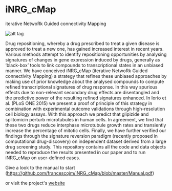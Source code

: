 # iNRG_cMap
iterative NetwoRk Guided connectivity Mapping

![alt tag](http://www.ebi.ac.uk/~iorio/PLoS_ONE_Submission/home_files/Screen%20Shot%202014-05-01%20at%201.58.48%20AM.jpg)

Drug repositioning, whereby a drug prescribed to treat a given disease is approved to treat a new one, has
gained increased interest in recent years. Various methods attempt to identify repositioning opportunities
by analysing signatures of changes in gene expression induced by drugs, generally as ‘black-box’ tools to
link compounds to transcriptional states in an unbiased manner. We have conceived iNRG_cMap (iterative NetwoRk Guided connectivity Mapping) a strategy that refines these unbiased approaches by making use of prior knowledge about the analysed compounds to compute refined transcriptional signatures of drug response. In this way spurious effects due to non-relevant
secondary drug effects are disentangled and the predictive power of the resulting refined signatures
enhanced. In Iorio et al. (PLoS ONE 2015) we present a proof of principle of this strategy in combination with experimental outcome validations through high-resolution cell biology assays. With this approach we predict that glipizide and
splitomicin perturb microtubules in human cells. In agreement, we find that these two drugs reduce
interphase microtubule growth rates and transiently increase the percentage of mitotic cells. Finally, we
have further verified our findings through the signature reversion paradigm (recently proposed in
computational drug-discovery) on independent dataset derived from a large drug screening study.
This repository contains all the code and data objects needed to reproduce the results presented in our paper and to run iNRG_cMap on user-defined cases.

Give a look to the manual to start
(https://github.com/francescojm/iNRG_cMap/blob/master/Manual.pdf)


or visit the project's [website](https://saezlab.github.io/iNRG_cMAP/)
